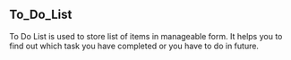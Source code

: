 ## To_Do_List
To Do List is used to store list of items in manageable form. It helps you to find out which task you have completed or you have to do in future.

